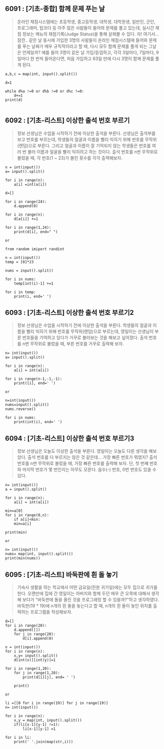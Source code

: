 ## 6091 : [기초-종합] 함께 문제 푸는 날
> 온라인 채점시스템에는 초등학생, 중고등학생, 대학생, 대학원생, 일반인, 군인, 프로그래머, 탑코더 등 아주 많은 사람들이 들어와 문제를 풀고 있는데, 실시간 채점 정보는 메뉴의 채점기록(Judge Status)을 통해 살펴볼 수 있다. 자! 여기서...잠깐.. 같은 날 동시에 가입한 3명의 사람들이 온라인 채점시스템에 들어와 문제를 푸는 날짜가 매우 규칙적이라고 할 때, 다시 모두 함께 문제를 풀게 되는 그날은 언제일까? 예를 들어 3명이 같은 날 가입/등업하고, 각각 3일마다, 7일마다, 9일마다 한 번씩 들어온다면, 처음 가입하고 63일 만에 다시 3명이 함께 문제를 풀게 된다.

```
a,b,c = map(int, input().split())

d=1

while d%a !=0 or d%b !=0 or d%c !=0:
    d+=1
print(d)    
    

```
## 6092 : [기초-리스트] 이상한 출석 번호 부르기

>정보 선생님은 수업을 시작하기 전에 이상한 출석을 부른다. 선생님은 출석부를 보고 번호를 부르는데, 학생들의 얼굴과 이름을 빨리 익히기 위해 번호를 무작위(랜덤)으로 부른다. 그리고 얼굴과 이름이 잘 기억되지 않는 학생들은 번호를 여러 번 불러 이름과 얼굴을 빨리 익히려고 하는 것이다. 출석 번호를 n번 무작위로 불렀을 때, 각 번호(1 ~ 23)가 불린 횟수를 각각 출력해보자.

```
n = int(input())
a= input().split()

for i in range(n):
    a[i] =int(a[i])

d=[]

for i in range(24):
    d.append(0)

for i in range(n):
    d[a[i]] +=1

for i in range(1,24):
    print(d[i], end=" ")

or

from random imiport randint

n = int(input())
temp = [0]*23

nums = input().split()

for i in nums:
    temp[int(i)-1] +=1

for i in temp:
    print(i, end=' ')    

```

## 6093 : [기초-리스트] 이상한 출석 번호 부르기2

>정보 선생님은 수업을 시작하기 전에 이상한 출석을 부른다. 학생들의 얼굴과 이름을 빨리 익히기 위해 번호를 무작위(랜덤)으로 부르는데, 영일이는 선생님이 부른 번호들을 기억하고 있다가 거꾸로 불러보는 것을 해보고 싶어졌다. 출석 번호를 n번 무작위로 불렀을 때, 부른 번호를 거꾸로 출력해 보자.
```
n= int(input())
a= input().split()

for i in range(n):
    a[i] = int(a[i])

for i in range(n-1,-1,-1):
    print([i], end=' ')

or

n=int(input())
nums=input().split()
nums.reverse()

for i in nums:
    print(int(i), end=' ')

```
## 6094 : [기초-리스트] 이상한 출석 번호 부르기3

> 정보 선생님은 오늘도 이상한 출석을 부른다. 영일이는 오늘도 다른 생각을 해보았다. 출석 번호를 다 부르지는 않은 것 같은데... 가장 빠른 번호가 뭐였지? 출석 번호를 n번 무작위로 불렀을 때, 가장 빠른 번호를 출력해 보자. 단,  첫 번째 번호와 마지막 번호가 몇 번인지는 아무도 모른다. 음수(-) 번호, 0번 번호도 있을 수 있다.


```
n= int(input())
a = input().split()

for i in range(n):
    a[i] = int(a[i])

min=a[0]
for i in range(0,n):
    if a[i]<min:
    min=a[i]

print(min)

or

n= int(input())
nums= map(int, input().split())
print(min(nums))

```
## 6095 : [기초-리스트] 바둑판에 흰 돌 놓기

>기숙사 생활을 하는 학교에서 어떤 금요일(전원 귀가일)에는 모두 집으로 귀가를 한다. 오랜만에 집에 간 영일이는 아버지와 함께 두던 매우 큰 오목에 대해서 생각해 보다가 "바둑판에 돌을 올린 것을 프로그래밍 할 수 있을까?"하고 생각하였다. 바둑판(19 * 19)에 n개의 흰 돌을 놓는다고 할 때, n개의 흰 돌이 놓인 위치를 출력하는 프로그램을 작성해보자.

```
d=[]
for i in range(20):
    d.append([])
    for j in range(20):
        d[i].append(0)

n = int(input())
for i in range(n):
    x,y= input().split()
    d[int(x)][int(y)]=1

for i in range(1,20):
    for j in range(1,20):
        print(d[i][j], end= ' ')

    print()

or

li =[[0 for i in range(19)] for j in range(19)]
n= int(input())

for i in range(n):
    x,y = map(int, input().split())
    if(li[x-1][y-1] !=1):
        li[x-1][y-1] =1

for i in li:
    print(' '.join(map(str,i)))        

```